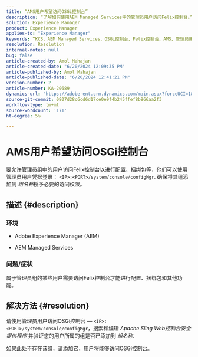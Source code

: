 ```yaml
---
title: “AMS用户希望访问OSGi控制台”
description: “了解如何使用AEM Managed Services中的管理员用户访问Felix控制台。”
solution: Experience Manager
product: Experience Manager
applies-to: "Experience Manager"
keywords: “KCS、AEM Managed Services、OSGi控制台、Felix控制台、AMS、管理员用户”
resolution: Resolution
internal-notes: null
bug: false
article-created-by: Amol Mahajan
article-created-date: "6/20/2024 12:09:35 PM"
article-published-by: Amol Mahajan
article-published-date: "6/20/2024 12:41:21 PM"
version-number: 2
article-number: KA-20689
dynamics-url: "https://adobe-ent.crm.dynamics.com/main.aspx?forceUCI=1&pagetype=entityrecord&etn=knowledgearticle&id=72fea9f3-fd2e-ef11-840a-000d3a3764e0"
source-git-commit: 0807d28c6cd6d17ce0e9f4b245ffef8b866aa2f3
workflow-type: tm+mt
source-wordcount: '171'
ht-degree: 5%

---
```


# AMS用户希望访问OSGi控制台


要允许管理员组中的用户访问Felix控制台以进行配置、捆绑包等，他们可以使用管理员用户凭据登录： `<IP>:<PORT>/system/console/configMgr`. 确保将其组添加到 *组名称*&#x200B;授予必要的访问权限。

## 描述 {#description}


### <b>环境</b>

- Adobe Experience Manager (AEM)


- AEM Managed Services




### <b>问题/症状</b>

属于管理员组的某些用户需要访问Felix控制台才能进行配置、捆绑包和其他功能。


## 解决方法 {#resolution}


请使用管理员用户访问OSGi控制台 —  `<IP>:<PORT>/system/console/configMgr`，搜索和编辑 *Apache Sling Web控制台安全提供程序* 并验证您的用户所属的组是否已添加到 *组名称*.

如果此处不存在该组，请添加它，用户将能够访问OSGi控制台。
